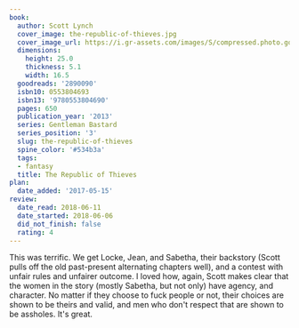 ```yaml
---
book:
  author: Scott Lynch
  cover_image: the-republic-of-thieves.jpg
  cover_image_url: https://i.gr-assets.com/images/S/compressed.photo.goodreads.com/books/1406961069l/2890090.jpg
  dimensions:
    height: 25.0
    thickness: 5.1
    width: 16.5
  goodreads: '2890090'
  isbn10: 0553804693
  isbn13: '9780553804690'
  pages: 650
  publication_year: '2013'
  series: Gentleman Bastard
  series_position: '3'
  slug: the-republic-of-thieves
  spine_color: '#534b3a'
  tags:
  - fantasy
  title: The Republic of Thieves
plan:
  date_added: '2017-05-15'
review:
  date_read: 2018-06-11
  date_started: 2018-06-06
  did_not_finish: false
  rating: 4
---
```


This was terrific. We get Locke, Jean, and Sabetha, their backstory (Scott pulls off the old past-present alternating chapters well), and a contest with unfair rules and unfairer outcome. I loved how, again, Scott makes clear that the women in the story (mostly Sabetha, but not only) have agency, and character. No matter if they choose to fuck people or not, their choices are shown to be theirs and valid, and men who don't respect that are shown to be assholes. It's great.
